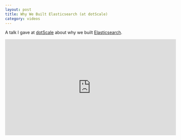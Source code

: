 ```yaml
---
layout: post
title: Why We Built Elasticsearch (at dotScale)
category: videos
---
```


A talk I gave at [dotScale](http://www.dotscale.eu) about why we built [Elasticsearch](http://www.elasticsearch.org).

<iframe width="560" height="315" src="http://www.youtube.com/embed/fEsmydn747c" frameborder="0"> </iframe>
